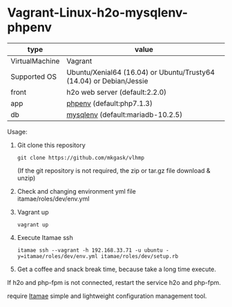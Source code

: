# Vagrant-Linux-h2o-mysqlenv-phpenv

| type | value |
|------|-------|
| VirtualMachine | Vagrant |
| Supported OS | Ubuntu/Xenial64 (16.04) or Ubuntu/Trusty64 (14.04) or Debian/Jessie |
| front | h2o web server (default:2.2.0) |
| app   | [phpenv](https://github.com/madumlao/phpenv) (default:php7.1.3) |
| db    | [mysqlenv](https://github.com/shim0mura/mysqlenv) (default:mariadb-10.2.5) |


Usage:

1. Git clone this repository  
    ```
    git clone https://github.com/mkgask/vlhmp
    ```  
    (If the git repository is not required, the zip or tar.gz file download & unzip)

2. Check and changing environment yml file  
    itamae/roles/dev/env.yml

3. Vagrant up  
    ```
    vagrant up
    ```

4. Execute Itamae ssh  
    ```
    itamae ssh --vagrant -h 192.168.33.71 -u ubuntu -y=itamae/roles/dev/env.yml itamae/roles/dev/setup.rb
    ```

5. Get a coffee and snack break time, because take a long time execute.

If h2o and php-fpm is not connected, restart the service h2o and php-fpm.

require [Itamae](https://github.com/itamae-kitchen/itamae) simple and lightweight configuration management tool.
